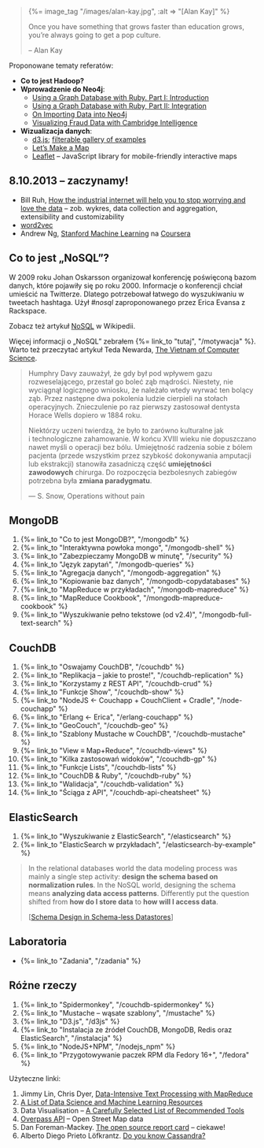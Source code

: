 <blockquote>
 {%= image_tag "/images/alan-kay.jpg", :alt => "[Alan Kay]" %}
 <p>
   Once you have something that grows faster than education grows,
   you’re always going to get a pop culture.
 </p>
 <p class="author">– Alan Kay</p>
</blockquote>

Proponowane tematy referatów:

* **Co to jest Hadoop?**
* **Wprowadzenie do Neo4j**:
  - [Using a Graph Database with Ruby. Part I: Introduction](http://rubysource.com/using-a-graph-database-with-ruby-part-i-introduction/)
  - [Using a Graph Database with Ruby, Part II: Integration](http://rubysource.com/using-a-graph-database-with-ruby-part-ii-integration/)
  - [On Importing Data into Neo4j](http://jexp.de/blog/2013/05/on-importing-data-in-neo4j-blog-series/)
  - [Visualizing Fraud Data with Cambridge Intelligence](http://vimeo.com/64827612)
* **Wizualizacja danych**:
  - [d3.js](http://bost.ocks.org/mike/d3/workshop/);
    [filterable gallery of examples](http://biovisualize.github.com/d3visualization/)
  - [Let’s Make a Map](http://bost.ocks.org/mike/map/)
  - [Leaflet](http://leafletjs.com/) – JavaScript library for mobile-friendly interactive maps


## 8.10.2013 – zaczynamy!

* Bill Ruh,
  [How the industrial internet will help you to stop worrying and love the data](http://gigaom.com/2013/10/02/how-the-industrial-internet-will-help-you-to-stop-worrying-and-love-the-data/) – zob. wykres, data collection and aggregation, extensibility and customizability
* [word2vec](https://code.google.com/p/word2vec/)
* Andrew Ng,
  [Stanford Machine Learning](https://www.coursera.org/course/ml)
  na [Coursera](https://www.coursera.org/)


## Co to jest „NoSQL”?

W 2009 roku Johan Oskarsson organizował konferencję
poświęconą bazom danych, które pojawiły się po roku 2000.
Informacje o konferencji chciał umieścić na Twitterze.
Dlatego potrzebował łatwego do wyszukiwaniu w tweetach hashtaga.
Użył *\#nosql* zaproponowanego przez Erica Evansa z Rackspace.

Zobacz też artykuł [NoSQL](http://en.wikipedia.org/wiki/NoSQL) w Wikipedii.

Więcej informacji o „NoSQL” zebrałem {%= link_to "tutaj", "/motywacja" %}.
Warto też przeczytać artykuł Teda Newarda,
[The Vietnam of Computer Science](http://blogs.tedneward.com/2006/06/26/The+Vietnam+Of+Computer+Science.aspx).


<blockquote>
 <p>
   Humphry Davy zauważył, że gdy był pod wpływem gazu rozweselającego,
   przestał go boleć ząb mądrości. Niestety, nie wyciągnął
   logicznego wniosku, że należało wtedy wyrwać ten bolący ząb.
   Przez następne dwa pokolenia ludzie cierpieli na stołach
   operacyjnych. Znieczulenie po raz pierwszy zastosował
   dentysta Horace Wells dopiero w 1884 roku.
 </p>
 <p>
   Niektórzy uczeni twierdzą, że było to zarówno kulturalne jak i technologiczne
   zahamowanie. W końcu XVIII wieku nie dopuszczano nawet myśli
   o operacji bez bólu. Umiejętność radzenia sobie z bólem pacjenta
   (przede wszystkim przez szybkość dokonywania amputacji lub ekstrakcji)
   stanowiła zasadniczą część <b>umiejętności zawodowych</b>
   chirurga. Do rozpoczęcia bezbolesnych zabiegów potrzebna była
   <b>zmiana paradygmatu</b>.
 </p>
 <p class=""author">— S. Snow, Operations without pain</p>
</blockquote>

## MongoDB

1. {%= link_to "Co to jest MongoDB?", "/mongodb" %}
1. {%= link_to "Interaktywna powłoka mongo", "/mongodb-shell" %}
1. {%= link_to "Zabezpieczamy MongoDB w minutę", "/security" %}
1. {%= link_to "Język zapytań", "/mongodb-queries" %}
1. {%= link_to "Agregacja danych", "/mongodb-aggregation" %}
1. {%= link_to "Kopiowanie baz danych", "/mongodb-copydatabases" %}
1. {%= link_to "MapReduce w przykładach", "/mongodb-mapreduce" %}
1. {%= link_to "MapReduce Cookbook", "/mongodb-mapreduce-cookbook" %}
1. {%= link_to "Wyszukiwanie pełno tekstowe (od v2.4)", "/mongodb-full-text-search" %}


## CouchDB

1. {%= link_to "Oswajamy CouchDB", "/couchdb" %}
1. {%= link_to "Replikacja – jakie to proste!", "/couchdb-replication" %}
1. {%= link_to "Korzystamy z REST API", "/couchdb-crud" %}
1. {%= link_to "Funkcje Show", "/couchdb-show" %}
1. {%= link_to "NodeJS ← Couchapp + CouchClient + Cradle", "/node-couchapp" %}
1. {%= link_to "Erlang ← Erica", "/erlang-couchapp" %}
1. {%= link_to "GeoCouch", "/couchdb-geo" %}
1. {%= link_to "Szablony Mustache w CouchDB", "/couchdb-mustache" %}
1. {%= link_to "View ≡ Map+Reduce", "/couchdb-views" %}
1. {%= link_to "Kilka zastosowań widoków", "/couchdb-gp" %}
1. {%= link_to "Funkcje Lists", "/couchdb-lists" %}
1. {%= link_to "CouchDB & Ruby", "/couchdb-ruby" %}
1. {%= link_to "Walidacja", "/couchdb-validation" %}
1. {%= link_to "Ściąga z API", "/couchdb-api-cheatsheet" %}


## ElasticSearch

1. {%= link_to "Wyszukiwanie z ElasticSearch", "/elasticsearch" %}
1. {%= link_to "ElasticSearch w przykładach", "/elasticsearch-by-example" %}


<blockquote>
 <p>
  In the relational databases world the data modeling process was
  mainly a single step activity: <b>design the schema based on
  normalization rules</b>. In the NoSQL world, designing the schema means
  <b>analyzing data access patterns</b>.
  Differently put the question shifted
  from <b>how do I store data</b> to
  <b>how will I access data</b>.
  </p>
  <p class="author">
  [<a href="http://nosql.mypopescu.com/post/5623952119/schema-design-in-schema-less-datastores">Schema Design in Schema-less Datastores</a>]
  </p>
</blockquote>

## Laboratoria

*  {%= link_to "Zadania", "/zadania" %}


## Różne rzeczy

1. {%= link_to "Spidermonkey", "/couchdb-spidermonkey" %}
1. {%= link_to "Mustache – wąsate szablony", "/mustache" %}
1. {%= link_to "D3.js", "/d3js" %}
1. {%= link_to "Instalacja ze źródeł CouchDB, MongoDB, Redis oraz ElasticSearch", "/instalacja" %}
1. {%= link_to "NodeJS+NPM", "/nodejs_npm" %}
1. {%= link_to "Przygotowywanie paczek RPM dla Fedory 16+", "/fedora" %}

Użyteczne linki:

1. Jimmy Lin, Chris Dyer,
   [Data-Intensive Text Processing with MapReduce](http://lintool.github.com/MapReduceAlgorithms/index.html)
1. [A List of Data Science and Machine Learning Resources](http://conductrics.com/data-science-resources/)
1. Data Visualisation –
   [A Carefully Selected List of Recommended Tools](http://selection.datavisualization.ch/)
1. [Overpass API](http://www.overpass-api.de/) – Open Street Map data
1. Dan Foreman-Mackey.
   [The open source report card](http://osrc.dfm.io/) – ciekawe!
1. Alberto Diego Prieto Löfkrantz.
   [Do you know Cassandra?](http://blogs.atlassian.com/2013/09/do-you-know-cassandra)
